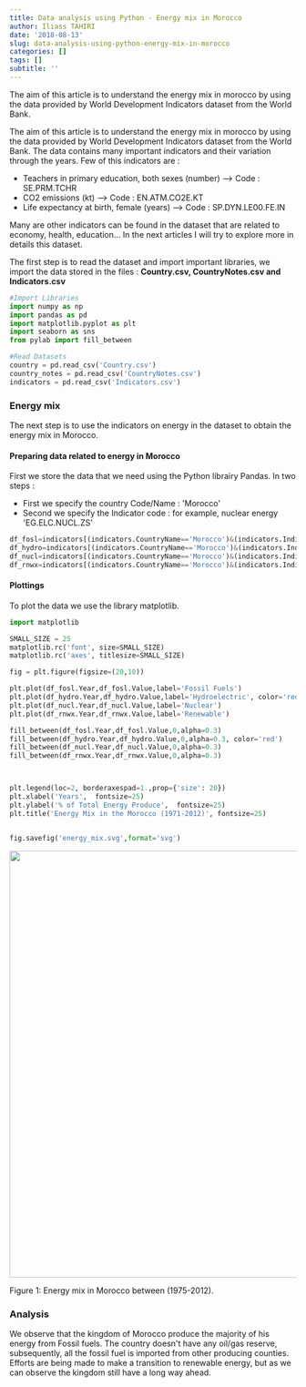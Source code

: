 ```yaml
---
title: Data analysis using Python - Energy mix in Morocco
author: Iliass TAHIRI
date: '2018-08-13'
slug: data-analysis-using-python-energy-mix-in-morocco
categories: []
tags: []
subtitle: ''
---
```

The aim of this article is to understand the energy mix in morocco by using the data provided by World Development Indicators dataset from the World Bank.
<!--more-->

The aim of this article is to understand the energy mix in morocco by using the data provided by World Development Indicators dataset from the World Bank. The data contains many important indicators and their variation through the years. Few of this indicators are :

- Teachers in primary education, both sexes (number) --> Code : SE.PRM.TCHR
- CO2 emissions (kt)                                 --> Code : EN.ATM.CO2E.KT
- Life expectancy at birth, female (years)           --> Code : SP.DYN.LE00.FE.IN

Many are other indicators can be found in the dataset that are related to economy, health, education... In the next articles I will try to explore more in details this dataset.



The first step is to read the dataset and import important libraries, we import the data stored in the files : **Country.csv, CountryNotes.csv and Indicators.csv**


```python
#Import Libraries
import numpy as np
import pandas as pd
import matplotlib.pyplot as plt
import seaborn as sns
from pylab import fill_between

#Read Datasets
country = pd.read_csv('Country.csv')
country_notes = pd.read_csv('CountryNotes.csv')
indicators = pd.read_csv('Indicators.csv')
```

### Energy mix

The next step is to use the indicators on energy in the dataset to obtain the energy mix in Morocco.

#### Preparing data related to energy in Morocco

First we store the data that we need using the Python librairy Pandas. In two steps :

- First we specify the country Code/Name : 'Morocco'
- Second we specify the Indicator code : for example, nuclear energy 'EG.ELC.NUCL.ZS'


```python
df_fosl=indicators[(indicators.CountryName=='Morocco')&(indicators.IndicatorCode=='EG.ELC.FOSL.ZS')]
df_hydro=indicators[(indicators.CountryName=='Morocco')&(indicators.IndicatorCode=='EG.ELC.HYRO.ZS')]
df_nucl=indicators[(indicators.CountryName=='Morocco')&(indicators.IndicatorCode=='EG.ELC.NUCL.ZS')]
df_rnwx=indicators[(indicators.CountryName=='Morocco')&(indicators.IndicatorCode=='EG.ELC.RNWX.ZS')]
```

#### Plottings

To plot the data we use the library matplotlib.

```python
import matplotlib

SMALL_SIZE = 25
matplotlib.rc('font', size=SMALL_SIZE)
matplotlib.rc('axes', titlesize=SMALL_SIZE)

fig = plt.figure(figsize=(20,10))

plt.plot(df_fosl.Year,df_fosl.Value,label='Fossil Fuels')
plt.plot(df_hydro.Year,df_hydro.Value,label='Hydroelectric', color='red')
plt.plot(df_nucl.Year,df_nucl.Value,label='Nuclear')
plt.plot(df_rnwx.Year,df_rnwx.Value,label='Renewable')

fill_between(df_fosl.Year,df_fosl.Value,0,alpha=0.3)
fill_between(df_hydro.Year,df_hydro.Value,0,alpha=0.3, color='red')
fill_between(df_nucl.Year,df_nucl.Value,0,alpha=0.3)
fill_between(df_rnwx.Year,df_rnwx.Value,0,alpha=0.3)



plt.legend(loc=2, borderaxespad=1.,prop={'size': 20})
plt.xlabel('Years',  fontsize=25)
plt.ylabel('% of Total Energy Produce',  fontsize=25)
plt.title('Energy Mix in the Morocco (1971-2012)', fontsize=25)


fig.savefig('energy_mix.svg',format='svg')
```

<div class="figure"><span id="fig:pie"></span>
<img src="energy_mix.png" alt="" width="750" />
<p class="caption">
Figure 1: Energy mix in Morocco between (1975-2012).
</p>
</div>

### Analysis

We observe that the kingdom of Morocco produce the majority of his energy from Fossil fuels. The country doesn't have any oil/gas reserve, subsequently, all the fossil fuel is imported from other producing counties. Efforts are being made to make a transition to renewable energy, but as we can observe the kingdom still have a long way ahead.
